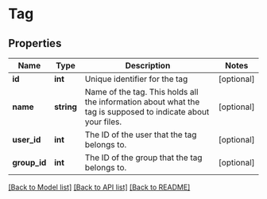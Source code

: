 # Tag

## Properties
Name | Type | Description | Notes
------------ | ------------- | ------------- | -------------
**id** | **int** | Unique identifier for the tag | [optional] 
**name** | **string** | Name of the tag. This holds all the information about what the tag is supposed to indicate about your files. | [optional] 
**user_id** | **int** | The ID of the user that the tag belongs to. | [optional] 
**group_id** | **int** | The ID of the group that the tag belongs to. | [optional] 

[[Back to Model list]](../README.md#documentation-for-models) [[Back to API list]](../README.md#documentation-for-api-endpoints) [[Back to README]](../README.md)


